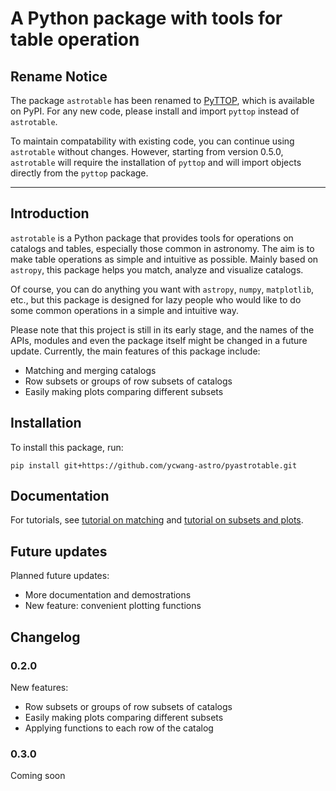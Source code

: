 # A Python package with tools for table operation

## Rename Notice
The package `astrotable` has been renamed to [PyTTOP](https://github.com/ycwang-astro/pyttop), which is available on PyPI. For any new code, please install and import `pyttop` instead of `astrotable`. 

To maintain compatability with existing code, you can continue using `astrotable` without changes. However, starting from version 0.5.0, `astrotable` will require the installation of `pyttop` and will import objects directly from the `pyttop` package. 


-----

## Introduction

`astrotable` is a Python package that provides tools for operations on catalogs and tables, especially those common in astronomy. The aim is to make table operations as simple and intuitive as possible. Mainly based on `astropy`, this package helps you match, analyze and visualize catalogs. 

Of course, you can do anything you want with `astropy`, `numpy`, `matplotlib`, etc., but this package is designed for lazy people who would like to do some common operations in a simple and intuitive way.

Please note that this project is still in its early stage, and the names of the APIs, modules and even the package itself might be changed in a future update. Currently, the main features of this package include:
- Matching and merging catalogs
- Row subsets or groups of row subsets of catalogs
- Easily making plots comparing different subsets

## Installation

To install this package, run:
```
pip install git+https://github.com/ycwang-astro/pyastrotable.git
```

## Documentation
For tutorials, see [tutorial on matching](tutorials/tutorial1_matching.ipynb) and [tutorial on subsets and plots](tutorials/tutorial2_subset_and_plot.ipynb).

## Future updates
Planned future updates:
- More documentation and demostrations
- New feature: convenient plotting functions

## Changelog
### 0.2.0
New features:
- Row subsets or groups of row subsets of catalogs
- Easily making plots comparing different subsets
- Applying functions to each row of the catalog

### 0.3.0 
Coming soon

